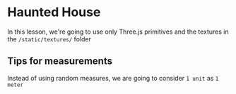 # Haunted House
In this lesson, we're going to use only Three.js primitives and the textures in the `/static/textures/` folder

## Tips for measurements
Instead of using random measures, we are going to consider `1 unit` as `1 meter`


